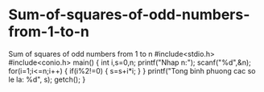 # Sum-of-squares-of-odd-numbers-from-1-to-n
Sum of squares of odd numbers from 1 to n
#include<stdio.h>
#include<conio.h>
main()
{
    int i,s=0,n;
    printf("Nhap n:");
    scanf("%d",&n);
    for(i=1;i<=n;i++)
    {
        if(i%2!=0)
        {
            s=s+i*i;
        }
    }
    printf("Tong binh phuong cac so le la: %d", s);
    getch();
}    

